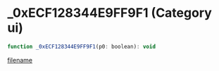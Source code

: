 # _0xECF128344E9FF9F1 (Category ui)

```js
function _0xECF128344E9FF9F1(p0: boolean): void
```

[filename](_0xECF128344E9FF9F1_m.md ':include')